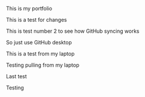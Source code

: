 This is my portfolio

This is a test for changes

This is test number 2 to see how GitHub syncing works

So just use GitHub desktop

This is a test from my laptop

Testing pulling from my laptop

Last test

Testing